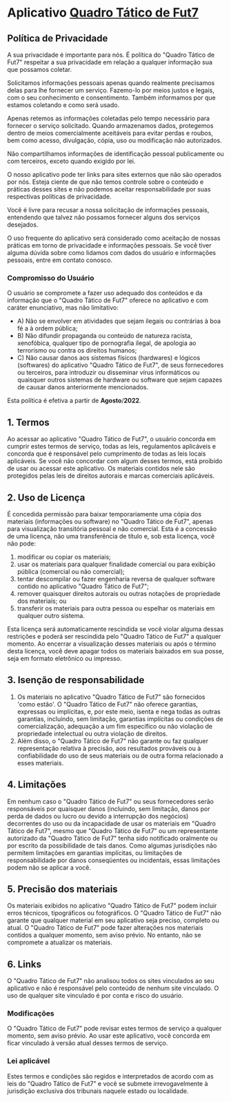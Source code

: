# Aplicativo [Quadro Tático de Fut7](https://play.google.com/store/apps/details?id=com.prancheta.quadrotaticodefut7)

<h2>Política de Privacidade</h2>
<p>A sua privacidade é importante para nós. É política do "Quadro Tático de Fut7" respeitar a sua privacidade em relação 
  a qualquer informação sua que possamos coletar.</p>
<p>Solicitamos informações pessoais apenas quando realmente precisamos delas para lhe fornecer um serviço. Fazemo-lo por
    meios justos e legais, com o seu conhecimento e consentimento. Também informamos por que estamos coletando e como
    será usado. </p>
<p>Apenas retemos as informações coletadas pelo tempo necessário para fornecer o serviço solicitado. Quando armazenamos
    dados, protegemos dentro de meios comercialmente aceitáveis para evitar perdas e roubos, bem como acesso,
    divulgação, cópia, uso ou modificação não autorizados.</p>
<p>Não compartilhamos informações de identificação pessoal publicamente ou com terceiros, exceto quando exigido por lei.
</p>
<p>O nosso aplicativo pode ter links para sites externos que não são operados por nós. Esteja ciente de que não temos controle
    sobre o conteúdo e práticas desses sites e não podemos aceitar responsabilidade por suas respectivas políticas de privacidade</a>. </p>
<p>Você é livre para recusar a nossa solicitação de informações pessoais, entendendo que talvez não possamos fornecer
    alguns dos serviços desejados.</p>
<p>O uso frequente do aplicativo será considerado como aceitação de nossas práticas em torno de privacidade e
    informações pessoais. Se você tiver alguma dúvida sobre como lidamos com dados do usuário e informações pessoais,
    entre em contato conosco.</p>
<h3>Compromisso do Usuário</h3>
<p>O usuário se compromete a fazer uso adequado dos conteúdos e da informação que o "Quadro Tático de Fut7" oferece no
    aplicativo e com caráter enunciativo, mas não limitativo:</p>
<ul>
    <li>A) Não se envolver em atividades que sejam ilegais ou contrárias à boa fé a à ordem pública;</li>
    <li>B) Não difundir propaganda ou conteúdo de natureza racista, xenofóbica, qualquer tipo de pornografia
        ilegal, de apologia ao terrorismo ou contra os direitos humanos;</li>
    <li>C) Não causar danos aos sistemas físicos (hardwares) e lógicos (softwares) do aplicativo "Quadro Tático de Fut7", de seus
        fornecedores ou terceiros, para introduzir ou disseminar vírus informáticos ou quaisquer outros sistemas de
        hardware ou software que sejam capazes de causar danos anteriormente mencionados.</li>
</ul>
<p>Esta política é efetiva a partir de <strong>Agosto</strong>/<strong>2022</strong>.</p>

<h2>1. Termos</h2>
<p>Ao acessar ao aplicativo "Quadro Tático de Fut7", o usuário concorda em cumprir estes termos de serviço, todas as leis, regulamentos 
  aplicáveis e concorda que é responsável pelo cumprimento de todas as leis locais aplicáveis. Se
    você não concordar com algum desses termos, está proibido de usar ou acessar este aplicativo. Os materiais contidos nele
  são protegidos pelas leis de direitos autorais e marcas comerciais aplicáveis.</p>
<h2>2. Uso de Licença</h2>
<p>É concedida permissão para baixar temporariamente uma cópia dos materiais (informações ou software) no "Quadro
    Tático de Fut7", apenas para visualização transitória pessoal e não comercial. Esta é a concessão de uma licença,
    não uma transferência de título e, sob esta licença, você não pode: </p>
<ol>
    <li>modificar ou copiar os materiais;  </li>
    <li>usar os materiais para qualquer finalidade comercial ou para exibição pública (comercial ou não comercial); 
    </li>
    <li>tentar descompilar ou fazer engenharia reversa de qualquer software contido no aplicativo "Quadro Tático de Fut7"; 
    </li>
    <li>remover quaisquer direitos autorais ou outras notações de propriedade dos materiais; ou </li>
    <li>transferir os materiais para outra pessoa ou espelhar os materiais em qualquer outro sistema.</li>
</ol>
<p>Esta licença será automaticamente rescindida se você violar alguma dessas restrições e poderá ser rescindida pelo
    "Quadro Tático de Fut7" a qualquer momento. Ao encerrar a visualização desses materiais ou após o término desta
    licença, você deve apagar todos os materiais baixados em sua posse, seja em formato eletrônico ou impresso.</p>
<h2>3. Isenção de responsabilidade</h2>
<ol>
    <li>Os materiais no aplicativo "Quadro Tático de Fut7" são fornecidos 'como estão'. O "Quadro Tático de Fut7" não oferece
        garantias, expressas ou implícitas, e, por este meio, isenta e nega todas as outras garantias, incluindo, sem
        limitação, garantias implícitas ou condições de comercialização, adequação a um fim específico ou não violação
        de propriedade intelectual ou outra violação de direitos. </li>
    <li>Além disso, o "Quadro Tático de Fut7" não garante ou faz qualquer representação relativa à precisão, aos
        resultados prováveis ou à confiabilidade do uso de seus materiais ou de outra forma relacionado a
        esses materiais.</li>
</ol>
<h2>4. Limitações</h2>
<p>Em nenhum caso o "Quadro Tático de Fut7" ou seus fornecedores serão responsáveis por quaisquer danos (incluindo,
    sem limitação, danos por perda de dados ou lucro ou devido a interrupção dos negócios) decorrentes do uso ou da
    incapacidade de usar os materiais em "Quadro Tático de Fut7", mesmo que "Quadro Tático de Fut7" ou um representante
    autorizado da "Quadro Tático de Fut7" tenha sido notificado oralmente ou por escrito da possibilidade de tais danos.
    Como algumas jurisdições não permitem limitações em garantias implícitas, ou limitações de responsabilidade por
    danos conseqüentes ou incidentais, essas limitações podem não se aplicar a você.</p>
<h2>5. Precisão dos materiais</h2>
<p>Os materiais exibidos no aplicativo "Quadro Tático de Fut7" podem incluir erros técnicos, tipográficos ou fotográficos.
    O "Quadro Tático de Fut7" não garante que qualquer material em seu aplicativo seja preciso, completo ou atual. O "Quadro Tático
    de Fut7" pode fazer alterações nos materiais contidos a qualquer momento, sem aviso prévio. No entanto,
    não se compromete a atualizar os materiais.</p>
<h2>6. Links</h2>
<p>O "Quadro Tático de Fut7" não analisou todos os sites vinculados ao seu aplicativo e não é responsável pelo conteúdo de
    nenhum site vinculado. O uso de
    qualquer site vinculado é por conta e risco do usuário.</p>
</p>
<h3>Modificações</h3>
<p>O "Quadro Tático de Fut7" pode revisar estes termos de serviço a qualquer momento, sem aviso prévio. Ao usar
    este aplicativo, você concorda em ficar vinculado à versão atual desses termos de serviço.</p>
<h3>Lei aplicável</h3>
<p>Estes termos e condições são regidos e interpretados de acordo com as leis do "Quadro Tático de Fut7" e você se
    submete irrevogavelmente à jurisdição exclusiva dos tribunais naquele estado ou localidade.</p>
